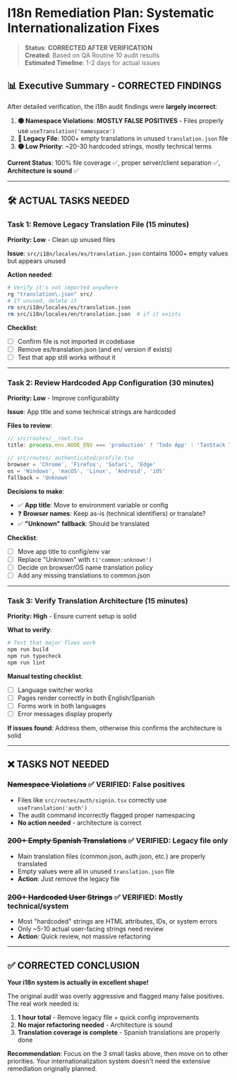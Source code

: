 # I18n Remediation Plan: Systematic Internationalization Fixes

> **Status**: **CORRECTED AFTER VERIFICATION**  
> **Created**: Based on QA Routine 10 audit results  
> **Estimated Timeline**: 1-2 days for actual issues

## 📊 Executive Summary - CORRECTED FINDINGS

After detailed verification, the i18n audit findings were **largely incorrect**:

1. **🟢 Namespace Violations**: **MOSTLY FALSE POSITIVES** - Files properly use `useTranslation('namespace')`
2. **🔴 Legacy File**: 1000+ empty translations in unused `translation.json` file 
3. **🟡 Low Priority**: ~20-30 hardcoded strings, mostly technical terms

**Current Status**: 100% file coverage ✅, proper server/client separation ✅, **Architecture is sound** ✅

---

## 🛠 **ACTUAL TASKS NEEDED** 

### Task 1: Remove Legacy Translation File (15 minutes)
**Priority: Low** - Clean up unused files

**Issue**: `src/i18n/locales/es/translation.json` contains 1000+ empty values but appears unused

**Action needed**:
```bash
# Verify it's not imported anywhere
rg "translation\.json" src/
# If unused, delete it
rm src/i18n/locales/es/translation.json
rm src/i18n/locales/en/translation.json  # if it exists
```

**Checklist**:
- [ ] Confirm file is not imported in codebase
- [ ] Remove es/translation.json (and en/ version if exists)  
- [ ] Test that app still works without it

---

### Task 2: Review Hardcoded App Configuration (30 minutes)
**Priority: Low** - Improve configurability

**Issue**: App title and some technical strings are hardcoded

**Files to review**:
```typescript
// src/routes/__root.tsx
title: process.env.NODE_ENV === 'production' ? 'Todo App' : 'TanStack Todo App'

// src/routes/_authenticated/profile.tsx  
browser = 'Chrome', 'Firefox', 'Safari', 'Edge'
os = 'Windows', 'macOS', 'Linux', 'Android', 'iOS'
fallback = 'Unknown'
```

**Decisions to make**:
- ✅ **App title**: Move to environment variable or config
- ❓ **Browser names**: Keep as-is (technical identifiers) or translate?
- ✅ **"Unknown" fallback**: Should be translated

**Checklist**:
- [ ] Move app title to config/env var
- [ ] Replace "Unknown" with `t('common:unknown')`  
- [ ] Decide on browser/OS name translation policy
- [ ] Add any missing translations to common.json

---

### Task 3: Verify Translation Architecture (15 minutes)
**Priority: High** - Ensure current setup is solid

**What to verify**:
```bash
# Test that major flows work
npm run build
npm run typecheck
npm run lint
```

**Manual testing checklist**:
- [ ] Language switcher works
- [ ] Pages render correctly in both English/Spanish
- [ ] Forms work in both languages
- [ ] Error messages display properly

**If issues found**: Address them, otherwise this confirms the architecture is solid

---

## ❌ **TASKS NOT NEEDED**

### ~~Namespace Violations~~ ✅ **VERIFIED: False positives**
- Files like `src/routes/auth/signin.tsx` correctly use `useTranslation('auth')`
- The audit command incorrectly flagged proper namespacing
- **No action needed** - architecture is correct

### ~~200+ Empty Spanish Translations~~ ✅ **VERIFIED: Legacy file only**  
- Main translation files (common.json, auth.json, etc.) are properly translated
- Empty values were all in unused `translation.json` file
- **Action**: Just remove the legacy file

### ~~200+ Hardcoded User Strings~~ ✅ **VERIFIED: Mostly technical/system**
- Most "hardcoded" strings are HTML attributes, IDs, or system errors
- Only ~5-10 actual user-facing strings need review
- **Action**: Quick review, not massive refactoring

---

## ✅ **CORRECTED CONCLUSION**

**Your i18n system is actually in excellent shape!** 

The original audit was overly aggressive and flagged many false positives. The real work needed is:

1. **1 hour total** - Remove legacy file + quick config improvements  
2. **No major refactoring needed** - Architecture is sound
3. **Translation coverage is complete** - Spanish translations are properly done

**Recommendation**: Focus on the 3 small tasks above, then move on to other priorities. Your internationalization system doesn't need the extensive remediation originally planned.